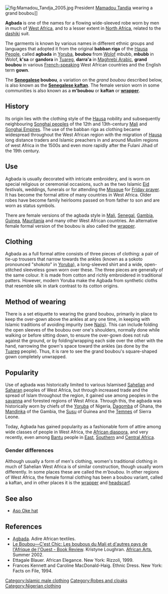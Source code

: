 ![](Mamadou_Tandja_2005.jpg "fig:Mamadou_Tandja_2005.jpg") President
[Mamadou Tandja](Mamadou_Tandja "wikilink") wearing a grand boubou\]\]

**Agbada** is one of the names for a flowing wide-sleeved robe worn by
men in much of [West Africa](West_Africa "wikilink"), and to a lesser
extent in [North Africa](North_Africa "wikilink"), related to the
[dashiki](dashiki "wikilink") suit.

The garments is known by various names in different ethnic groups and
languages that adopted it from the original **babban riga** of the
[Hausa People](Hausa_people "wikilink"), called **agbada** in
[Yoruba](Yoruba_people "wikilink"), **boubou** from
[Wolof](Wolof_language "wikilink") mbubb, **mbubb** in Wolof, **k'sa**
or **gandora** in [Tuareg](Tuareg_people "wikilink"), **darra'a** in
[Maghrebi Arabic](Maghrebi_Arabic "wikilink"), **grand boubou** in
various [French-speaking](Francophone "wikilink") West African countries
and the English term **gown**.

The **[Senegalese](Senegalese "wikilink") boubou**, a variation on the
*grand boubou* described below, is also known as the **[Senegalese
kaftan](Senegalese_kaftan "wikilink")**. The female version worn in some
communities is also known as a **m'boubou** or **kaftan** or
**[wrapper](Wrapper_(clothing) "wikilink")**.

## History

Its origin lies with the clothing style of the
[Hausa](Hausa_people "wikilink") nobility and subsequently neighbouring
[Songhai peoples](Songhai_people "wikilink") of the 12th and
13th-century [Mali](Mali_Empire "wikilink") and [Songhai
Empires](Songhai_Empire "wikilink"). The use of the babban riga as
clothing became widespread throughout the West African region with the
migration of [Hausa](Hausa_people "wikilink") long distance traders and
Islamic preachers in and around Muslim regions of west Africa in the
1500s and even more rapidly after the Fulani Jihad of the 19th century.

## Use

Agbada is usually decorated with intricate embroidery, and is worn on
special religious or ceremonial occasions, such as the two Islamic
[Eid](Muslim_holidays "wikilink") festivals, weddings, funerals or for
attending the [Mosque](Mosque "wikilink") for [Friday
prayer](Friday_prayer "wikilink"). It has become the formal attire of
many countries in West Africa. Older robes have become family heirlooms
passed on from father to son and are worn as status symbols.

There are female versions of the agbada style in
[Mali](Mali "wikilink"), [Senegal](Senegal "wikilink"),
[Gambia](Gambia "wikilink"), [Guinea](Guinea "wikilink"),
[Mauritania](Mauritania "wikilink") and many other West African
countries. An alternative female formal version of the boubou is also
called the [wrapper](Wrapper_(clothing) "wikilink").

## Clothing

Agbada as a full formal attire consists of three pieces of clothing: a
pair of tie-up trousers that narrow towards the ankles (known as a
ṣokoto pronounced "shokoto" in [Yoruba](Yoruba_language "wikilink")), a
long-sleeved shirt and a wide, open-stitched sleeveless gown worn over
these. The three pieces are generally of the same colour. It is made
from cotton and richly embroidered in traditional patters. However,
modern Yoruba make the Agbada from synthetic cloths that resemble silk
in stark contrast to its cotton origins.

## Method of wearing

There is a set etiquette to wearing the grand boubou, primarily in place
to keep the over-gown above the ankles at any one time, in keeping with
Islamic traditions of avoiding impurity (see [Najis](Najis "wikilink")).
This can include folding the open sleeves of the boubou over one's
shoulders, normally done while walking or before sitting down, to ensure
the over-gown does not rub against the ground, or by folding/wrapping
each side over the other with the hand, narrowing the gown's space
toward the ankles (as done by the [Tuareg](Tuareg_people "wikilink")
people). Thus, it is rare to see the grand boubou's square-shaped gown
completely unwrapped.

## Popularity

Use of agbada was historically limited to various Islamised
[Sahelian](Sahel "wikilink") and [Saharan](Sahara "wikilink") peoples of
West Africa, but through increased trade and the spread of Islam
throughout the region, it gained use among peoples in the
[savanna](savanna "wikilink") and forested regions of West Africa.
Through this, the agbada was historically worn by chiefs of the
[Yoruba](Yoruba_people "wikilink") of Nigeria,
[Dagomba](Dagomba_people "wikilink") of Ghana, the
[Mandinka](Mandinka_people "wikilink") of the Gambia, the
[Susu](Susu_people "wikilink") of Guinea and the
[Temnes](Temne_people "wikilink") of Sierra Leone.

Today, Agbada has gained popularity as a fashionable form of attire
among wide classes of people in West Africa, the [African
diaspora](African_diaspora "wikilink"), and very recently, even among
[Bantu](Bantu_peoples "wikilink") people in
[East](East_Africa "wikilink"), [Southern](Southern_Africa "wikilink")
and [Central Africa](Central_Africa "wikilink").

### Gender differences

Although usually a form of men's clothing, women's traditional clothing
in much of Sahelian West Africa is of similar construction, though
usually worn differently. In some places these are called the
*m'boubou*. In other regions of West Africa, the female formal clothing
has been a boubou variant, called a kaftan, and in other places it is
the [wrapper](Wrapper_(clothing) "wikilink") and
[headscarf](headscarf "wikilink").

## See also

-   [Aso Oke hat](Aso_Oke_hat "wikilink")

## References

-   [Agbada](http://www.adireafricantextiles.com/agbadainfo.htm). Adire
    African textiles.
-   [Le Boubou—C'est Chic: Les boubous du Mali et d'autres pays de
    l'Afrique de l'Ouest - Book
    Review](http://findarticles.com/p/articles/mi_m0438/is_2_35/ai_94010397).
    Kristyne Loughran. [African Arts](African_Arts "wikilink"),
    Summer 2002.
-   Ettagale Blauer. African Elegance. New York: Rizzoli, 1999.
-   Frances Kennett and Caroline MacDonald-Haig. Ethnic Dress. New York:
    Facts on File, 1994.

[Category:Islamic male
clothing](Category:Islamic_male_clothing "wikilink") [Category:Robes and
cloaks](Category:Robes_and_cloaks "wikilink") [Category:Nigerian
clothing](Category:Nigerian_clothing "wikilink")